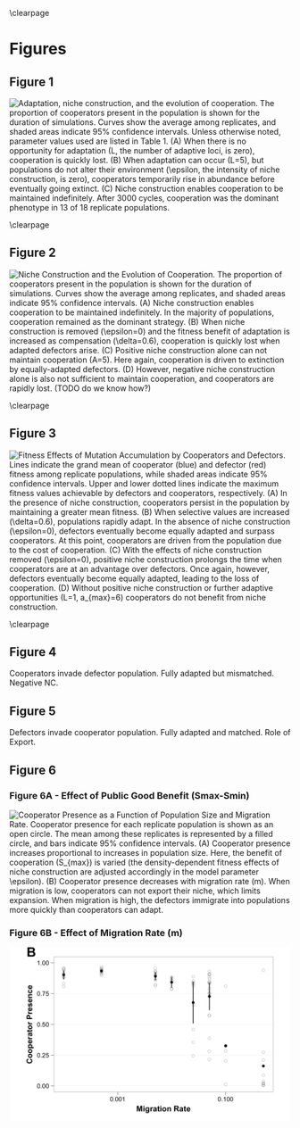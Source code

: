 \clearpage

# Figures

## Figure 1

![**Adaptation, niche construction, and the evolution of cooperation.** The proportion of cooperators present in the population is shown for the duration of simulations. Curves show the average among replicates, and shaded areas indicate 95% confidence intervals. Unless otherwise noted, parameter values used are listed in [Table 1](#tables). (**A**) When there is no opportunity for adaptation ($L$, the number of adaptive loci, is zero), cooperation is quickly lost. (**B**) When adaptation can occur ($L=5$), but populations do not alter their environment ($\epsilon$, the intensity of niche construction, is zero), cooperators temporarily rise in abundance before eventually going extinct. (**C**) Niche construction enables cooperation to be maintained indefinitely. After 3000 cycles, cooperation was the dominant phenotype in 13 of 18 replicate populations.](../figures/Figure1.png)

\clearpage


## Figure 2

![**Niche Construction and the Evolution of Cooperation.** The proportion of cooperators present in the population is shown for the duration of simulations. Curves show the average among replicates, and shaded areas indicate 95% confidence intervals. (**A**) Niche construction enables cooperation to be maintained indefinitely. In the majority of populations, cooperation remained as the dominant strategy. (**B**) When niche construction is removed ($\epsilon=0$) and the fitness benefit of adaptation is increased as compensation ($\delta=0.6$), cooperation is quickly lost when adapted defectors arise. (**C**) Positive niche construction alone can not maintain cooperation ($A=5$). Here again, cooperation is driven to extinction by equally-adapted defectors. (**D**) However, negative niche construction alone is also not sufficient to maintain cooperation, and cooperators are rapidly lost. (TODO do we know how?)](../figures/Figure2.png)

\clearpage

## Figure 3


![**Fitness Effects of Mutation Accumulation by Cooperators and Defectors.** Lines indicate the grand mean of cooperator (blue) and defector (red) fitness among replicate populations, while shaded areas indicate 95% confidence intervals. Upper and lower dotted lines indicate the maximum fitness values achievable by defectors and cooperators, respectively. (**A**) In the presence of niche construction, cooperators persist in the population by maintaining a greater mean fitness. (**B**) When selective values are increased ($\delta=0.6$), populations rapidly adapt. In the absence of niche construction ($\epsilon=0$), defectors eventually become equally adapted and surpass cooperators. At this point, cooperators are driven from the population due to the cost of cooperation. (**C**) With the effects of niche construction removed ($\epsilon=0$), positive niche construction prolongs the time when cooperators are at an advantage over defectors. Once again, however, defectors eventually become equally adapted, leading to the loss of cooperation. (**D**) Without positive niche construction or further adaptive opportunities ($L=1$, $a_{max}=6$) cooperators do not benefit from niche construction.](../figures/Figure3.png)

\clearpage

## Figure 4

Cooperators invade defector population. Fully adapted but mismatched. Negative NC.


## Figure 5

Defectors invade cooperator population. Fully adapted and matched. Role of Export.


## Figure 6

### Figure 6A - Effect of Public Good Benefit (Smax-Smin)

![**Cooperator Presence as a Function of Population Size and Migration Rate.** Cooperator presence for each replicate population is shown as an open circle. The mean among these replicates is represented by a filled circle, and bars indicate 95% confidence intervals. (**A**) Cooperator presence increases proportional to increases in population size. Here, the benefit of cooperation ($S_{max}$) is varied (the density-dependent fitness effects of niche construction are adjusted accordingly in the model parameter $\epsilon$).  (**B**) Cooperator presence decreases with migration rate ($m$). When migration is low, cooperators can not export their niche, which limits expansion. When migration is high, the defectors immigrate into populations more quickly than cooperators can adapt.](../figures/Figure6A.png)

### Figure 6B - Effect of Migration Rate (m)

![Will share caption with 6A](../figures/Figure6B.png)

